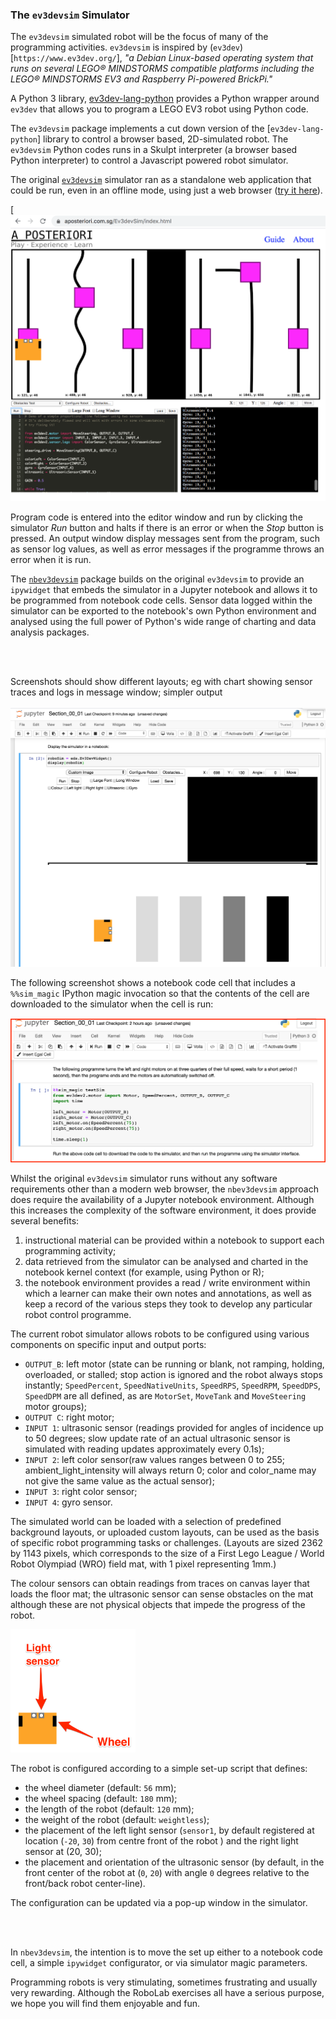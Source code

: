 <!-- #region -->
### The `ev3devsim` Simulator

The `ev3devsim` simulated robot will be the focus of many of the programming activities. `ev3devsim` is inspired by (`ev3dev`)[`https://www.ev3dev.org/`], *"a Debian Linux-based operating system that runs on several LEGO® MINDSTORMS compatible platforms including the LEGO® MINDSTORMS EV3 and Raspberry Pi-powered BrickPi."* 

A Python 3 library, [ev3dev-lang-python](https://github.com/ev3dev/ev3dev-lang-python) provides a Python wrapper around `ev3dev` that allows you to program a LEGO EV3 robot using Python code.

The `ev3devsim` package implements a cut down version of the [`ev3dev-lang-python`] library to control a browser based, 2D-simulated robot. The `ev3devsim` Python codes runs in a Skulpt interpreter (a browser based Python interpreter) to control a Javascript powered robot simulator.

The original [`ev3devsim`](https://github.com/QuirkyCort/ev3dev-sim) simulator ran as a standalone web application that could be run, even in an offline mode, using just a web browser ([try it here](https://www.aposteriori.com.sg/Ev3devSim/index.html)).

[![Screenshot of original ev3devsim simulator showing robot simualtor canvas with simulated robot on a line following test track, the program editor containing a sample program, simulator program run controls (Run and Stop buttons) and a sensor data output window with example sensor output readings.](../images/EV3DEV_Python_Simulator.png)

Program code is entered into the editor window and run by clicking the simulator *Run* button and halts if there is an error or when the *Stop* button is pressed. An output window display messages sent from the program, such as sensor log values, as well as error messages if the programme throws an error when it is run.

The [`nbev3devsim`](https://github.com/innovationOUtside/nbev3devsim) package builds on the original `ev3devsim` to provide an `ipywidget` that embeds the simulator in a Jupyter notebook and allows it to be programmed from notebook code cells. Sensor data logged within the simulator can be exported to the notebook's own Python environment and analysed using the full power of Python's wide range of charting and data analysis packages.


<br/><br/><div style='alert-warning'>Screenshots should show different layouts; eg with chart showing sensor traces and logs in message window; simpler output</div><br/>
![Screenshot of nbev3devsim simulator embedded in a Jupyter notebook showing the simualr run and stop buttons, the simulator word canvas, a sensor log chart display and the simulator output message window](../images/nbev3devsim_in_notebook.png)


The following screenshot shows a notebook code cell that includes a `%%sim_magic` IPython magic invocation so that the contents of the cell are downloaded to the simulator when the cell is run:

![Example of a code cell using sim_magic IPython magic so that code in the cell will be passed to the simulator when the code cell is run](../images/nbev3devsim_example_code_cell.png)

Whilst the original `ev3devsim` simulator runs without any software requirements other than a modern web browser, the `nbev3devsim` approach does require the availability of a Jupyter notebook environment. Although this increases the complexity of the software environment, it does provide several benefits:

1. instructional material can be provided within a notebook to support each programming activity;
2. data retrieved from the simulator can be analysed and charted in the notebook kernel context (for example, using Python or R);
3. the notebook environment provides a read / write environment within which a learner can make their own notes and annotations, as well as keep a record of the various steps they took to develop any particular robot control programme.

The current robot simulator allows robots to be configured using various components on specific input and output ports:

- `OUTPUT_B`: left motor (state can be running or blank, not ramping, holding, overloaded, or stalled; stop action is ignored and the robot always stops instantly; `SpeedPercent`, `SpeedNativeUnits`, `SpeedRPS`, `SpeedRPM`, `SpeedDPS`, `SpeedDPM` are all defined, as are `MotorSet`, `MoveTank` and `MoveSteering` motor groups);
- `OUTPUT C`: right motor;
- `INPUT 1`: ultrasonic sensor (readings provided for angles of incidence up to 50 degrees; slow update rate of an actual ultrasonic sensor is simulated with reading updates approximately every 0.1s);
- `INPUT 2`: left color sensor(raw values ranges between 0 to 255; ambient_light_intensity will always return 0; color and color_name may not give the same value as the actual sensor);
- `INPUT 3`: right color sensor;
- `INPUT 4`: gyro sensor.

The simulated world can be loaded with a selection of predefined background layouts, or uploaded custom layouts, can be used as the basis of specific robot programming tasks or challenges. (Layouts are sized 2362 by 1143 pixels, which corresponds to the size of a First Lego League / World Robot Olympiad (WRO) field mat, with 1 pixel representing 1mm.)

The colour sensors can obtain readings from traces on canvas layer that loads the floor mat; the ultrasonic sensor can sense obstacles on the mat although these are not physical objects that impede the progress of the robot. 

<img alt="Close up of simulated robot showing two wheel drive (one wheel on each side towards the front of the robot) and two light sensors at the front of the robot just to the left and right of the center line." src="../images/EV3DEV_Python_Simulator_robot.png" width=200 />

The robot is configured according to a simple set-up script that defines:

- the wheel diameter (default: `56` mm);
- the wheel spacing (default: `180` mm);
- the length of the robot (default: `120` mm);
- the weight of the robot (default: `weightless`);
- the placement of the left light sensor (`sensor1`, by default registered at location (`-20`, `30`) from centre front of the robot ) and the right light sensor at (20, 30);
- the placement and orientation of the ultrasonic sensor (by default, in the front center of the robot at (`0`, `20`) with angle `0` degrees relative to the front/back robot center-line).

The configuration can be updated via a pop-up window in the simulator.

<br/><br/><div class='alert-warning'>In `nbev3devsim`, the intention is to move the set up either to a notebook code cell, a simple `ipywidget` configurator, or via simulator magic parameters.</div>
<!-- #endregion -->

Programming robots is very stimulating, sometimes frustrating and usually very rewarding. Although the RoboLab exercises all have a serious purpose, we hope you will find them enjoyable and fun.
